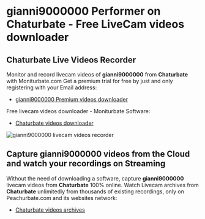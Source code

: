 # gianni9000000 Performer on Chaturbate - Free LiveCam videos downloader

## Chaturbate Live Videos Recorder

Monitor and record livecam videos of **gianni9000000** from **Chaturbate** with Moniturbate.com
Get a premium trial for free by just and only registering with your Email address:
* [gianni9000000 Premium videos downloader](https://moniturbate.com/request-demo-licence-key.html)

Free livecam videos downloader - Moniturbate Software:
* [Chaturbate videos downloader](https://moniturbate.com/moniturbate-download-software.html)

![gianni9000000 livecam videos recorder](https://peachurnet.com/templates/moniturbate-software.png)


## Capture gianni9000000 videos from the Cloud and watch your recordings on Streaming

Without the need of downloading a software, capture **gianni9000000** livecam videos from **Chaturbate** 100% online.
Watch Livecam archives from **Chaturbate** unlimitedly from thousands of existing recordings, only on Peachurbate.com and its websites network:
* [Chaturbate videos archives](https://peachurnet.com/)